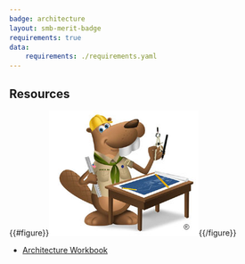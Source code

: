 ```yaml
---
badge: architecture
layout: smb-merit-badge
requirements: true
data:
    requirements: ./requirements.yaml
---
```


## Resources

{{#figure}}<img src="architecture-bucky.jpg" class="W(100%)" />{{/figure}}
* [Architecture Workbook](architecture-workbook.pdf)
